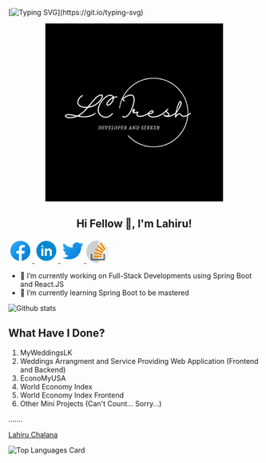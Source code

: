 [![Typing SVG](https://readme-typing-svg.herokuapp.com?multiline=true&width=500&lines=Full-Stack+Web+Developer.+Let's+Enjoy+Coding.)](https://git.io/typing-svg)

<p align="center">
  <img width="356" src="https://github.com/lahiruchalana/lahiruchalana/blob/main/assets/lcIresh.png" />
</p>  

<h2 align="center">Hi Fellow 👋, I'm Lahiru!</h2>

<a href="https://www.facebook.com/lahiru.chalana.1">
    <img src="https://github.com/lahiruchalana/lahiruchalana/blob/main/assets/icons8-facebook-48.png"/>
</a>

<a href="https://www.linkedin.com/in/lahiru-chalana-622749155/">
    <img src="https://github.com/lahiruchalana/lahiruchalana/blob/main/assets/icons8-linkedin-circled-48.png"/>
</a>

<a href="https://twitter.com/ChalanaLahiru">
    <img src="https://github.com/lahiruchalana/lahiruchalana/blob/main/assets/icons8-twitter-48.png"/>
</a>

<a href="https://stackoverflow.com/users/14357147/lahiru-chalana">
    <img src="https://github.com/lahiruchalana/lahiruchalana/blob/main/assets/icons8-stack-overflow,-web-portal-for-professional-and-enthusiast-programmers.-48-modified.png"/>
</a>

- 🔭 I’m currently working on Full-Stack Developments using Spring Boot and React.JS 
- 🌱 I’m currently learning Spring Boot to be mastered

<div align="center"> </div>

![Github stats](https://github-readme-stats.vercel.app/api?username=lahiruchalana&theme=aura&show_icons=true&count_private=true) 


## What Have I Done?

1. MyWeddingsLK
2. Weddings Arrangment and Service Providing Web Application (Frontend and Backend)
3. EconoMyUSA
4. World Economy Index
5. World Economy Index Frontend
6. Other Mini Projects (Can't Count... Sorry...)

.......

<div class="badge-base LI-profile-badge" data-locale="en_US" data-size="medium" data-theme="light" data-type="VERTICAL" data-vanity="lahiru-chalana-622749155" data-version="v1"><a class="badge-base__link LI-simple-link" href="https://lk.linkedin.com/in/lahiru-chalana-622749155?trk=profile-badge">Lahiru Chalana</a></div>
              

![Top Languages Card](https://github-readme-stats.vercel.app/api/top-langs/?username=lahiruchalana&theme=dark&layout=compact)


<!--
**lahiruchalana/lahiruchalana** is a ✨ _special_ ✨ repository because its `README.md` (this file) appears on your GitHub profile.

Here are some ideas to get you started:

- 🔭 I’m currently working on ...
- 🌱 I’m currently learning ...
- 👯 I’m looking to collaborate on ...
- 🤔 I’m looking for help with ...
- 💬 Ask me about ...
- 📫 How to reach me: ...
- 😄 Pronouns: ...
- ⚡ Fun fact: ...
-->
